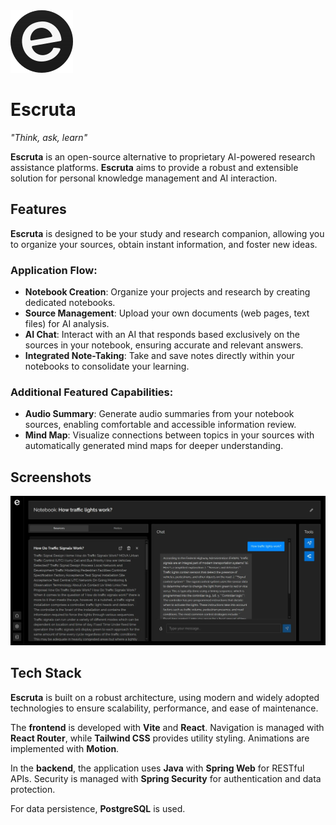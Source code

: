 <img src="./resources/Logo.svg" width="100">

# Escruta

_"Think, ask, learn"_

**Escruta** is an open-source alternative to proprietary AI-powered research assistance platforms. **Escruta** aims to provide a robust and extensible solution for personal knowledge management and AI interaction.

## Features

**Escruta** is designed to be your study and research companion, allowing you to organize your sources, obtain instant information, and foster new ideas.

### Application Flow:

- **Notebook Creation**: Organize your projects and research by creating dedicated notebooks.
- **Source Management**: Upload your own documents (web pages, text files) for AI analysis.
- **AI Chat**: Interact with an AI that responds based exclusively on the sources in your notebook, ensuring accurate and relevant answers.
- **Integrated Note-Taking**: Take and save notes directly within your notebooks to consolidate your learning.

### Additional Featured Capabilities:

- **Audio Summary**: Generate audio summaries from your notebook sources, enabling comfortable and accessible information review.
- **Mind Map**: Visualize connections between topics in your sources with automatically generated mind maps for deeper understanding.

## Screenshots

![Escruta Screenshot](./resources/AppScreenshot.webp)

## Tech Stack

**Escruta** is built on a robust architecture, using modern and widely adopted technologies to ensure scalability, performance, and ease of maintenance.

The **frontend** is developed with **Vite** and **React**. Navigation is managed with **React Router**, while **Tailwind CSS** provides utility styling. Animations are implemented with **Motion**.

In the **backend**, the application uses **Java** with **Spring Web** for RESTful APIs. Security is managed with **Spring Security** for authentication and data protection.

For data persistence, **PostgreSQL** is used.
